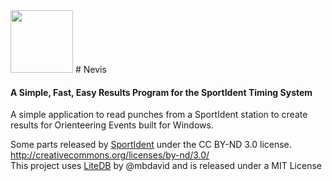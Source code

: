 <img src="https://raw.githubusercontent.com/bonalybob/nevis/" width="100">
# Nevis

#### A Simple, Fast, Easy Results Program for the SportIdent Timing System

A simple application to read punches from a SportIdent station to create results for Orienteering Events built for Windows.


Some parts released by [SportIdent](http://sportident.com) under the CC BY-ND 3.0 license. http://creativecommons.org/licenses/by-nd/3.0/
<br/>
This project uses [LiteDB](http://www.litedb.org/) by @mbdavid and is released under a MIT License
